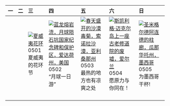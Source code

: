 | 一   | 二   | 三                                                                                                                                                                            | 四                                                                                                                                                                                                             | 五                                                                                                                                                                                                    | 六                                                                                                                                                                                                    | 日                                                                                                                                                                                                      |
|:----|:----|:-----------------------------------------------------------------------------------------------------------------------------------------------------------------------------|:--------------------------------------------------------------------------------------------------------------------------------------------------------------------------------------------------------------|:-----------------------------------------------------------------------------------------------------------------------------------------------------------------------------------------------------|:-----------------------------------------------------------------------------------------------------------------------------------------------------------------------------------------------------|:-------------------------------------------------------------------------------------------------------------------------------------------------------------------------------------------------------|
|     |     | [![](https://www.bing.com/th?id=OHR.HawaiianLei_ZH-CN7857272499_320x240.jpg '夏威夷花环')](https://www.bing.com/th?id=OHR.HawaiianLei_ZH-CN7857272499_UHD.jpg)<br>0501<br>夏威夷的花环节 | [![](https://www.bing.com/th?id=OHR.CratersOfTheMoon_ZH-CN8971565042_320x240.jpg '蓝龙熔岩流，月球陨石坑国家纪念碑和保护区，爱达荷州，美国')](https://www.bing.com/th?id=OHR.CratersOfTheMoon_ZH-CN8971565042_UHD.jpg)<br>0502<br>“月球一日游” | [![](https://www.bing.com/th?id=OHR.SonoranSpring_ZH-CN9246678734_320x240.jpg '春天盛开的沙漠毒菊，索诺拉沙漠，亚利桑那州')](https://www.bing.com/th?id=OHR.SonoranSpring_ZH-CN9246678734_UHD.jpg)<br>0503<br>最热的地方也有凉爽之处 | [![](https://www.bing.com/th?id=OHR.JediMonastery_ZH-CN0091557941_320x240.jpg '斯凯利格·迈克尔岛上一座古老修道院的废墟，爱尔兰')](https://www.bing.com/th?id=OHR.JediMonastery_ZH-CN0091557941_UHD.jpg)<br>0504<br>愿原力与你同在！ | [![](https://www.bing.com/th?id=OHR.SanMiguelAllende_ZH-CN1840507091_320x240.jpg '圣米格尔德阿连德的柱廊，瓜那华托州，墨西哥')](https://www.bing.com/th?id=OHR.SanMiguelAllende_ZH-CN1840507091_UHD.jpg)<br>0505<br>为墨西哥干杯! |
|     |     |                                                                                                                                                                              |                                                                                                                                                                                                               |                                                                                                                                                                                                      |                                                                                                                                                                                                      |                                                                                                                                                                                                        |
|     |     |                                                                                                                                                                              |                                                                                                                                                                                                               |                                                                                                                                                                                                      |                                                                                                                                                                                                      |                                                                                                                                                                                                        |
|     |     |                                                                                                                                                                              |                                                                                                                                                                                                               |                                                                                                                                                                                                      |                                                                                                                                                                                                      |                                                                                                                                                                                                        |
|     |     |                                                                                                                                                                              |                                                                                                                                                                                                               |                                                                                                                                                                                                      |                                                                                                                                                                                                      |                                                                                                                                                                                                        |